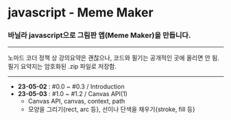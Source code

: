 # javascript - Meme Maker
### 바닐라 javascript으로 그림판 앱(Meme Maker)을 만듭니다.  
  
---

노마드 코더 정책 상 강의요약은 괜찮으나, 코드와 필기는 공개적인 곳에 올리면 안 됨.  
필기 요약지는 암호화된 .zip 파일로 저장함.

---

- **23-05-02** : #0.0 ~ #0.3 / Introduction
- **23-05-03** : #1.0 ~ #1.2 / Canvas API(1)
    - Canvas API, canvas, context, path
    - 모양을 그리기{rect, arc 등}, 선이나 단색을 채우기{stroke, fill 등}